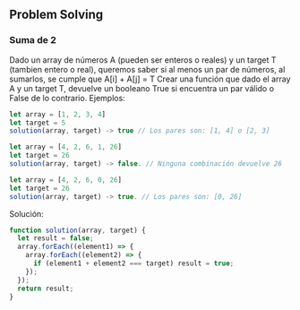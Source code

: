 ## Problem Solving

### Suma de 2

Dado un array de números A (pueden ser enteros o reales) y un target T (tambien entero o real), queremos saber si al menos un par de números, al sumarlos, se cumple que A[i] + A[j] = T
Crear una función que dado el array A y un target T, devuelve un booleano True si encuentra un par válido o False de lo contrario.
Ejemplos:

```javascript
let array = [1, 2, 3, 4]
let target = 5
solution(array, target) -> true // Los pares son: [1, 4] o [2, 3]
```

```javascript
let array = [4, 2, 6, 1, 26]
let target = 26
solution(array, target) -> false. // Ninguna combinación devuelve 26
```

```javascript
let array = [4, 2, 6, 0, 26]
let target = 26
solution(array, target) -> true. // Los pares son: [0, 26]
```

Solución:

```javascript
function solution(array, target) {
  let result = false;
  array.forEach((element1) => {
    array.forEach((element2) => {
      if (element1 + element2 === target) result = true;
    });
  });
  return result;
}
```